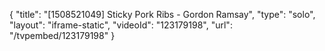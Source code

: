 {
    "title": "[1508521049] Sticky Pork Ribs - Gordon Ramsay",
    "type": "solo",
    "layout": "iframe-static",
    "videoId": "123179198",
    "url": "\/tvpembed\/123179198"
}